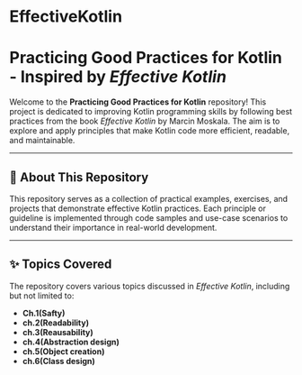 # EffectiveKotlin
# Practicing Good Practices for Kotlin - Inspired by *Effective Kotlin*

Welcome to the **Practicing Good Practices for Kotlin** repository! This project is dedicated to improving Kotlin programming skills by following best practices from the book *Effective Kotlin* by Marcin Moskala. The aim is to explore and apply principles that make Kotlin code more efficient, readable, and maintainable.

---

## 📖 About This Repository

This repository serves as a collection of practical examples, exercises, and projects that demonstrate effective Kotlin practices. Each principle or guideline is implemented through code samples and use-case scenarios to understand their importance in real-world development.

---

## ✨ Topics Covered

The repository covers various topics discussed in *Effective Kotlin*, including but not limited to:

- **Ch.1(Safty)**
- **ch.2(Readability)**
- **ch.3(Reausability)**
- **ch.4(Abstraction design)**
- **ch.5(Object creation)**
- **ch.6(Class design)**
